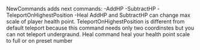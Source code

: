 NewCommands adds next commands:
-AddHP
-SubtractHP
-TeleportOnHighestPosition
-Heal
AddHP and SubtractHP can change max scale of player health point.
TeleportOnHighestPosition is different from default teleport because this command needs only two coordinstes but you can not teleport undergraund.
Heal command heal your health point scale to full or on preset number
